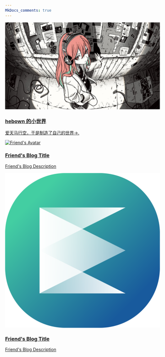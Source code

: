 ```yaml
---
MkDocs_comments: true
---
```

<div class="grid cards" style="grid-template-columns: repeat(auto-fit, minmax(350px, 1fr)); gap: 1.5rem;">
  
  <a href="https://hebown.github.io" class="friend-link-card">
    <img src="__srcs/images/friends/hebown.jpg" alt="Friend's Avatar">
    <div>
      <h3>hebown 的小世界</h3>
      <p>爱天马行空，于是制造了自己的世界->.</p>
    </div>
  </a>

  <a href="https://example.com" class="friend-link-card">
    <img src="__srcs/images/seashore.png" alt="Friend's Avatar">
    <div>
      <h3>Friend's Blog Title</h3>
      <p>Friend's Blog Description</p>
    </div>
  </a>

  <a href="https://example.com" class="friend-link-card">
    <img src="__srcs/images/logo-E.png" alt="Friend's Avatar">
    <div>
      <h3>Friend's Blog Title</h3>
      <p>Friend's Blog Description</p>
    </div>
  </a>

  

</div>